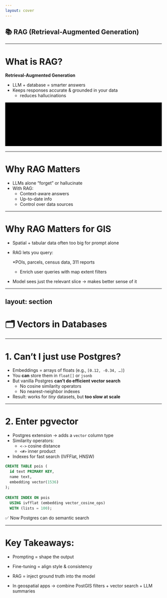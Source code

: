 ```yaml
---
layout: cover
---
```


## 📚 RAG (Retrieval-Augmented Generation)

---

# What is RAG?

**Retrieval-Augmented Generation**  
- LLM + database = smarter answers  
- Keeps responses accurate & grounded in your data  
  - reduces hallucinations 

![rag-flow](/images/rag_workflow.svg)

---

# Why RAG Matters

- LLMs alone “forget” or hallucinate  
- With RAG:  
  - Context-aware answers  
  - Up-to-date info  
  - Control over data sources  

---

# Why RAG Matters for GIS

* Spatial + tabular data often too big for prompt alone

* RAG lets you query:

  *POIs, parcels, census data, 311 reports

  * Enrich user queries with map extent filters

* Model sees just the relevant slice → makes better sense of it


---
layout: section
---

# 🗂️ Vectors in Databases

---

# 1. Can’t I just use Postgres?

- Embeddings = arrays of floats (e.g., `[0.12, -0.34, …]`)
- You **can** store them in `float[]` or `jsonb`
- But vanilla Postgres **can’t do efficient vector search**
  - No cosine similarity operators
  - No nearest-neighbor indexes
- Result: works for *tiny* datasets, but **too slow at scale**

---

# 2. Enter pgvector

- Postgres extension → adds a `vector` column type
- Similarity operators:  
  - `<->` cosine distance  
  - `<#>` inner product  
- Indexes for fast search (IVFFlat, HNSW)

```sql
CREATE TABLE pois (
  id text PRIMARY KEY,
  name text,
  embedding vector(1536)
);

CREATE INDEX ON pois
  USING ivfflat (embedding vector_cosine_ops)
  WITH (lists = 100);
```

✅ Now Postgres can do semantic search

---

# Key Takeaways:

* Prompting = shape the output

* Fine-tuning = align style & consistency

* RAG = inject ground truth into the model

* In geospatial apps → combine PostGIS filters + vector search + LLM summaries
